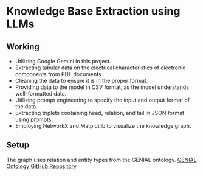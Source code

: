 # Knowledge Base Extraction using LLMs

## Working

- Utilizing Google Gemini in this project.
- Extracting tabular data on the electrical characteristics of electronic components from PDF documents.
- Cleaning the data to ensure it is in the proper format.
- Providing data to the model in CSV format, as the model understands well-formatted data.
- Utilizing prompt engineering to specify the input and output format of the data.
- Extracting triplets containing head, relation, and tail in JSON format using prompts.
- Employing NetworkX and Matplotlib to visualize the knowledge graph.

## Setup

The graph uses relation and entity types from the GENIAL ontology.
[GENIAL Ontology GitHub Repository](https://github.com/wawrzik/GENIALOntologies/tree/master/OntologyModuleSuite/GENIAL!BasicOntology)
